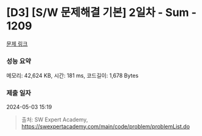# [D3] [S/W 문제해결 기본] 2일차 - Sum - 1209 

[문제 링크](https://swexpertacademy.com/main/code/problem/problemDetail.do?contestProbId=AV13_BWKACUCFAYh) 

### 성능 요약

메모리: 42,624 KB, 시간: 181 ms, 코드길이: 1,678 Bytes

### 제출 일자

2024-05-03 15:19



> 출처: SW Expert Academy, https://swexpertacademy.com/main/code/problem/problemList.do